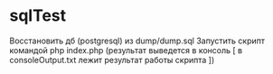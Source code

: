 # sqlTest
Восстановить дб (postgresql) из dump/dump.sql
Запустить скрипт командой php index.php (результат выведется в консоль [ в consoleOutput.txt лежит результат работы скрипта ])
